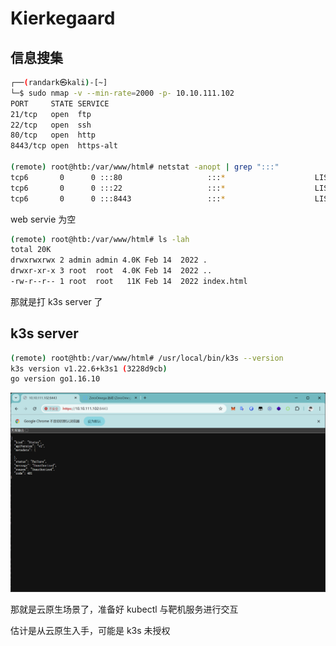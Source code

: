 # Kierkegaard

## 信息搜集

```bash
┌──(randark㉿kali)-[~]
└─$ sudo nmap -v --min-rate=2000 -p- 10.10.111.102
PORT     STATE SERVICE
21/tcp   open  ftp
22/tcp   open  ssh
80/tcp   open  http
8443/tcp open  https-alt

(remote) root@htb:/var/www/html# netstat -anopt | grep ":::"
tcp6       0      0 :::80                   :::*                    LISTEN      1038/apache2         off (0.00/0/0)
tcp6       0      0 :::22                   :::*                    LISTEN      973/sshd: /usr/sbin  off (0.00/0/0)
tcp6       0      0 :::8443                 :::*                    LISTEN      979/k3s server       off (0.00/0/0)
```

web servie 为空

```bash
(remote) root@htb:/var/www/html# ls -lah
total 20K
drwxrwxrwx 2 admin admin 4.0K Feb 14  2022 .
drwxr-xr-x 3 root  root  4.0K Feb 14  2022 ..
-rw-r--r-- 1 root  root   11K Feb 14  2022 index.html
```

那就是打 k3s server 了

## k3s server

```bash
(remote) root@htb:/var/www/html# /usr/local/bin/k3s --version
k3s version v1.22.6+k3s1 (3228d9cb)
go version go1.16.10
```

![img](img/image_20250424-172444.png)

那就是云原生场景了，准备好 kubectl 与靶机服务进行交互

估计是从云原生入手，可能是 k3s 未授权
